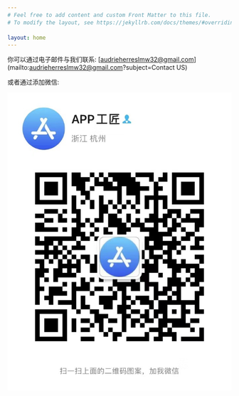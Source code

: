 ```yaml
---
# Feel free to add content and custom Front Matter to this file.
# To modify the layout, see https://jekyllrb.com/docs/themes/#overriding-theme-defaults

layout: home
---
```



你可以通过电子邮件与我们联系:
[audrieherreslmw32@gmail.com](mailto:audrieherreslmw32@gmail.com?subject=Contact US)

或者通过添加微信:

![微信](/assets/images/qrcode.jpg)
